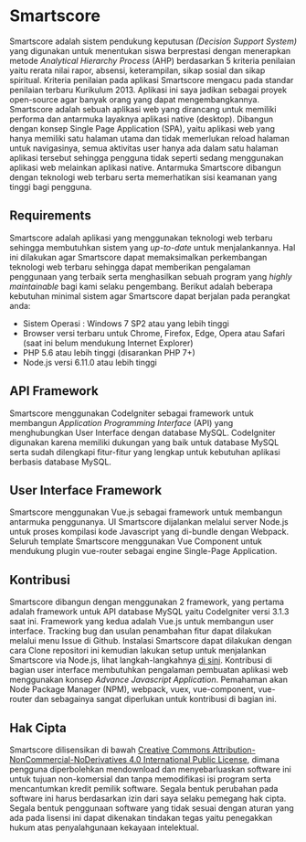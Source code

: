 # Smartscore
Smartscore adalah sistem pendukung keputusan *(Decision Support System)* yang digunakan untuk menentukan siswa berprestasi dengan menerapkan metode *Analytical Hierarchy Process* (AHP) berdasarkan 5 kriteria penilaian yaitu rerata nilai rapor, absensi, keterampilan, sikap sosial dan sikap spiritual. Kriteria penilaian pada aplikasi Smartscore mengacu pada standar penilaian terbaru Kurikulum 2013. Aplikasi ini saya jadikan sebagai proyek open-source agar banyak orang yang dapat mengembangkannya.<br>
Smartscore adalah sebuah aplikasi web yang dirancang untuk memiliki performa dan antarmuka layaknya aplikasi native (desktop). Dibangun dengan konsep Single Page Application (SPA), yaitu aplikasi web yang hanya memiliki satu halaman utama dan tidak memerlukan reload halaman untuk navigasinya, semua aktivitas user hanya ada dalam satu halaman aplikasi tersebut sehingga pengguna tidak seperti sedang menggunakan aplikasi web melainkan aplikasi native. Antarmuka Smartscore dibangun dengan teknologi web terbaru serta memerhatikan sisi keamanan yang tinggi bagi pengguna.<br>

## Requirements
Smartscore adalah aplikasi yang menggunakan teknologi web terbaru sehingga membutuhkan sistem yang *up-to-date* untuk menjalankannya. Hal ini dilakukan agar Smartscore dapat memaksimalkan perkembangan teknologi web terbaru sehingga dapat  memberikan pengalaman penggunaan yang terbaik serta menghasilkan sebuah program yang <i>highly maintainable</i> bagi kami selaku pengembang. Berikut adalah beberapa kebutuhan minimal sistem agar Smartscore dapat berjalan pada perangkat anda:
- Sistem Operasi : Windows 7 SP2 atau yang lebih tinggi
- Browser versi terbaru untuk Chrome, Firefox, Edge, Opera atau Safari (saat ini belum mendukung Internet Explorer)
- PHP 5.6 atau lebih tinggi (disarankan PHP 7+)
- Node.js versi 6.11.0 atau lebih tinggi

## API Framework
Smartscore menggunakan CodeIgniter sebagai framework untuk membangun *Application Programming Interface* (API) yang menghubungkan User Interface dengan database MySQL. CodeIgniter digunakan karena memiliki dukungan yang baik untuk database MySQL serta sudah dilengkapi fitur-fitur yang lengkap untuk kebutuhan aplikasi berbasis database MySQL.

## User Interface Framework
Smartscore menggunakan Vue.js sebagai framework untuk membangun antarmuka penggunanya. UI Smartscore dijalankan melalui server Node.js untuk proses kompilasi kode Javascript yang di-bundle dengan Webpack. Seluruh template Smartscore menggunakan Vue Component untuk mendukung plugin vue-router sebagai engine Single-Page Application.

## Kontribusi
Smartscore dibangun dengan menggunakan 2 framework, yang pertama adalah framework untuk API database MySQL yaitu CodeIgniter versi 3.1.3 saat ini. Framework yang kedua adalah Vue.js untuk membangun user interface. Tracking bug dan usulan penambahan fitur dapat dilakukan melalui menu Issue di Github. Instalasi Smartscore dapat dilakukan dengan cara Clone repositori ini kemudian lakukan setup untuk menjalankan Smartscore via Node.js, lihat langkah-langkahnya [di sini](https://github.com/adnzaki/smartscore/blob/master/ui/README.md). Kontribusi di bagian user interface membutuhkan pengalaman pembuatan aplikasi web menggunakan konsep *Advance Javascript Application*. Pemahaman akan Node Package Manager (NPM), webpack, vuex, vue-component, vue-router dan sebagainya sangat diperlukan untuk kontribusi di bagian ini.

## Hak Cipta
Smartscore dilisensikan di bawah [Creative Commons Attribution-NonCommercial-NoDerivatives 4.0 International Public License](https://github.com/adnzaki/smartscore/blob/master/license.txt), dimana pengguna diperbolehkan mendownload dan menyebarluaskan software ini untuk tujuan non-komersial dan tanpa memodifikasi isi program serta mencantumkan kredit pemilik software. Segala bentuk perubahan pada software ini harus berdasarkan izin dari saya selaku pemegang hak cipta. Segala bentuk penggunaan software yang tidak sesuai dengan aturan yang ada pada lisensi ini dapat dikenakan tindakan tegas yaitu penegakkan hukum atas penyalahgunaan kekayaan intelektual.
